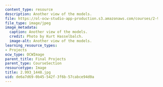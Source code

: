 ```yaml
---
content_type: resource
description: Another view of the models.
file: https://ol-ocw-studio-app-production.s3.amazonaws.com/courses/2-993-special-topics-in-mechanical-engineering-the-art-and-science-of-boat-design-january-iap-2007/de6a7d690b45542f3f6b57cabce94d0a_29931448.jpg
file_type: image/jpeg
image_metadata:
  caption: Another view of the models.
  credit: Photo by Kurt Hasselbalch.
  image-alt: Another view of the models.
learning_resource_types:
- Projects
ocw_type: OCWImage
parent_title: Final Projects
parent_type: CourseSection
resourcetype: Image
title: 2.993_1448.jpg
uid: de6a7d69-0b45-542f-3f6b-57cabce94d0a
---
```

